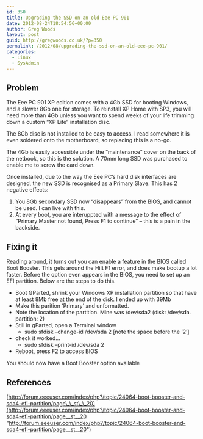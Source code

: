 ```yaml
---
id: 350
title: Upgrading the SSD on an old Eee PC 901
date: 2012-08-24T18:54:56+00:00
author: Greg Woods
layout: post
guid: http://gregwoods.co.uk/?p=350
permalink: /2012/08/upgrading-the-ssd-on-an-old-eee-pc-901/
categories:
  - Linux
  - SysAdmin
---
```

## Problem

The Eee PC 901 XP edition comes with a 4Gb SSD for booting Windows, and a slower 8Gb one for storage. To reinstall XP Home with SP3, you will need more than 4Gb unless you want to spend weeks of your life trimming down a custom &#8220;XP Lite&#8221; installation disc.

The 8Gb disc is not installed to be easy to access. I read somewhere it is even soldered onto the motherboard, so replacing this is a no-go.

The 4Gb is easily accessible under the &#8220;maintenance&#8221; cover on the back of the netbook, so this is the solution. A 70mm long SSD was purchased to enable me to screw the card down.

Once installed, due to the way the Eee PC&#8217;s hard disk interfaces are designed, the new SSD is recognised as a Primary Slave. This has 2 negative effects:  
1) You 8Gb secondary SSD now &#8220;disappears&#8221; from the BIOS, and cannot be used. I can live with this.  
2) At every boot, you are interuppted with a message to the effect of &#8220;Primary Master not found, Press F1 to continue&#8221; &#8211; this is a pain in the backside.

## Fixing it

Reading around, it turns out you can enable a feature in the BIOS called Boot Booster. This gets around the HiIt F1 error, and does make bootup a lot faster. Before the option even appears in the BIOS, you need to set up an EFI partition. Below are the steps to do this.

  * Boot GParted, shrink your Windows XP installation partition so that have at least 8Mb free at the end of the disk. I ended up with 39Mb
  * Make this parition &#8216;Primary&#8217; and unformatted.
  * Note the location of the partition. Mine was /dev/sda2 (disk: /dev/sda. partition: 2)
  * Still in gParted, open a Terminal window 
      * sudo sfdisk &#8211;change-id /dev/sda 2 [note the space before the &#8216;2&#8217;]
  * check it worked&#8230; 
      * sudo sfdisk &#8211;print-id /dev/sda 2
  * Reboot, press F2 to access BIOS

You should now have a Boot Booster option available

## References

[http://forum.eeeuser.com/index/php?/topic/24064-boot-booster-and-sda4-efi-partition/page\_\_st\_\_20](http://forum.eeeuser.com/index/php?/topic/24064-boot-booster-and-sda4-efi-partition/page__st__20 "http://forum.eeeuser.com/index/php?/topic/24064-boot-booster-and-sda4-efi-partition/page__st__20")